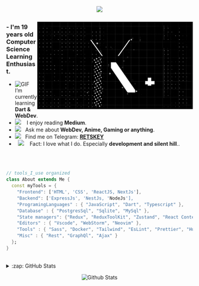 <h1 align="center">
  <a href="https://git.io/typing-svg">
    <img src="https://readme-typing-svg.herokuapp.com/?lines=Hello,+There!+👋;This+is+RETSKEY+!!!....;Nice+to+meet+you!&center=true&color=FFFFFF&size=30">
  </a>
</h1>

<img hight="400" width="420" alt="GIF" align="right" src="https://github.com/Retskey2/Retskey2/blob/main/assets/glitch_text_one.gif">

### - I'm 19 years  old Computer Science Learning Enthusiast.
-  <img alt="GIF" src="https://github.com/SP-XD/SP-XD/blob/main/images/Developer.gif" width="25" /> &nbsp; I’m currently learning **Dart & WebDev**. 
- <img src="https://github.com/SP-XD/SP-XD/blob/main/images/hyperkitty.gif?raw=true" width="20" />&nbsp;&nbsp;&nbsp; I enjoy reading **Medium**. <br>
- <img src="https://github.com/SP-XD/SP-XD/blob/main/images/message.gif?raw=true" width="25" />&nbsp;&nbsp; Ask me about **WebDev, Anime, Gaming or anything**. <br>
- <img src="https://github.com/SP-XD/SP-XD/blob/main/images/letterbox.gif?raw=true" width="25" /> &nbsp; Find me on Telegram: **[RETSKEY](https://t.me/retskey)**<br>
- &nbsp;&nbsp;<img src="https://github.com/SP-XD/SP-XD/blob/main/images/lightning.gif?raw=true" width="12" />&nbsp;&nbsp;&nbsp;&nbsp;Fact: I love what I do. Especially **development and silent hill**..<br>

</br>
</br>

```dart
// tools_I_use organized
class About extends Me { 
  const myTools = {  
    "Frontend": ['HTML', 'CSS', 'ReactJS, NextJs'],
    "Backend": ['ExpressJs', 'NestJs, 'NodeJs'],
    "ProgramingLanguages" : { "JavaScript", "Dart", "Typescript" },
    "Database" : { "PostgresSql", "Sqlite", "MySql" },
    "State managers": {"Redux", "ReduxToolKit", "Zustand", "React Context"},
    "Editors" : { "Vscode", "WebStorm", "Neovim" },
    "Tools" : { "Sass", "Docker", "Tailwind", "EsLint", "Prettier", "Husky", "Git", "Lightroom" },
    "Misc" : { "Rest", "GraphQl", "Ajax" }
  };
}
```

</br>

<details>
  <summary>:zap: GitHub Stats</summary>
  <div align="center">
     <a href="https://github.com/anuraghazra/github-readme-stats">
    <img alt="Retskey2's Github Stats" src="https://denvercoder1-github-readme-stats.vercel.app/api/?username=Retskey2&show_icons=true&include_all_commits=true&count_private=true&theme=react&hide_border=true&bg_color=1F222E&title_color=F85D7F&icon_color=F8D866" height="192px"/>
  </a>
  <a href="https://github.com/anuraghazra/github-readme-stats">
    <img alt="Retskey2's Top Languages" src="https://denvercoder1-github-readme-stats.vercel.app/api/top-langs/?username=Retskey2&langs_count=8&layout=compact&theme=react&hide_border=true&bg_color=1F222E&title_color=F85D7F&icon_color=F8D866&hide=Jupyter%20Notebook,Roff" height="192px"/>
  </a>
  </div>
</details>

<p align="center">
  <img src="https://raw.githubusercontent.com/mayhemantt/mayhemantt/Update/svg/Bottom.svg" alt="Github Stats" />
</p>



